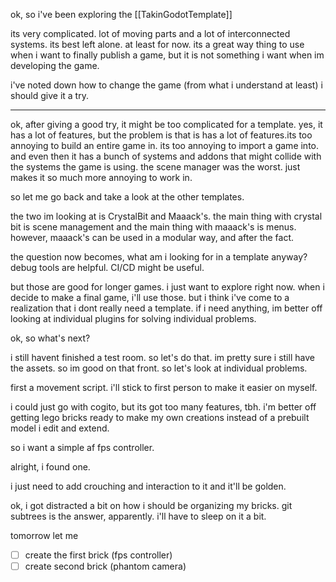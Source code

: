 ok, so i've been exploring the [[TakinGodotTemplate]]

its very complicated. lot of moving parts and a lot of interconnected systems. its best left alone. at least for now. its a great way thing to use when i want to finally publish a game, but it is not something i want when im developing the game. 

i've noted down how to change the game (from what i understand at least)
i should give it a try.


---

ok, after giving a good try, it might be too complicated for a template. yes, it has a lot of features, but the problem is that is has a lot of features.its too annoying to build an entire game in. its too annoying to import a game into. and even then it has a bunch of systems and addons that might collide with the systems the game is using. the scene manager was the worst. just makes it so much more annoying to work in. 

so let me go back and take a look at the other templates. 

the two im looking at is CrystalBit and Maaack's. the main thing with crystal bit is scene management and the main thing with maaack's is menus. however, maaack's can be used in a modular way, and after the fact. 

the question now becomes, what am i looking for in a template anyway? debug tools are helpful. CI/CD might be useful. 

but those are good for longer games. i just want to explore right now. when i decide to make a final game, i'll use those. but i think i've come to a realization that i dont really need a template. if i need anything, im better off looking at individual plugins for solving individual problems. 

ok, so what's next?

i still havent finished a test room. so let's do that. im pretty sure i still have the assets. so im good on that front. so let's look at individual problems. 

first a movement script. i'll stick to first person to make it easier on myself.

i could just go with cogito, but its got too many features, tbh. i'm better off getting lego bricks ready to make my own creations instead of a prebuilt model i edit and extend. 

so i want a simple af fps controller.

alright, i found one.

i just need to add crouching and interaction to it and it'll be golden. 


ok, i got distracted a bit on how i should be organizing my bricks. git subtrees is the answer, apparently. i'll have to sleep on it a bit.

tomorrow let me 
- [ ] create the first brick (fps controller)
- [ ] create second brick (phantom camera)